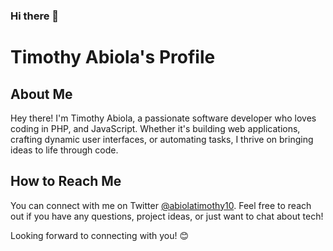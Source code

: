 ### Hi there 👋
# Timothy Abiola's Profile

## About Me

Hey there! I'm Timothy Abiola, a passionate software developer who loves coding in PHP, and JavaScript. Whether it's building web applications, crafting dynamic user interfaces, or automating tasks, I thrive on bringing ideas to life through code.

## How to Reach Me

You can connect with me on Twitter [@abiolatimothy10]([https://twitter.com/SeyiOnifade](https://twitter.com/abiolatimothy10)). Feel free to reach out if you have any questions, project ideas, or just want to chat about tech!

Looking forward to connecting with you! 😊

<!--
**timothyAbiola/timothyAbiola** is a ✨ _special_ ✨ repository because its `README.md` (this file) appears on your GitHub profile.

Here are some ideas to get you started:

- 🔭 I’m currently working on ...
- 🌱 I’m currently learning ...
- 👯 I’m looking to collaborate on ...
- 🤔 I’m looking for help with ...
- 💬 Ask me about ...
- 📫 How to reach me: ...
- 😄 Pronouns: ...
- ⚡ Fun fact: ...
-->
